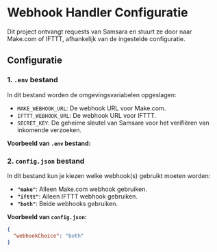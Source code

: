 # Webhook Handler Configuratie

Dit project ontvangt requests van Samsara en stuurt ze door naar Make.com of IFTTT, afhankelijk van de ingestelde configuratie.

## Configuratie

### 1. **`.env` bestand**

In dit bestand worden de omgevingsvariabelen opgeslagen:

- `MAKE_WEBHOOK_URL`: De webhook URL voor Make.com.
- `IFTTT_WEBHOOK_URL`: De webhook URL voor IFTTT.
- `SECRET_KEY`: De geheime sleutel van Samsare voor het verifiëren van inkomende verzoeken.

**Voorbeeld van `.env` bestand:**

### 2. **`config.json` bestand**

In dit bestand kun je kiezen welke webhook(s) gebruikt moeten worden:

- **`"make"`**: Alleen Make.com webhook gebruiken.
- **`"ifttt"`**: Alleen IFTTT webhook gebruiken.
- **`"both"`**: Beide webhooks gebruiken.

**Voorbeeld van `config.json`:**

```json
{
  "webhookChoice": "both"
}
```
